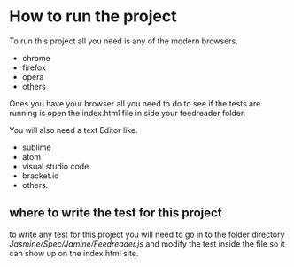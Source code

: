 # How to run the project

To run this project all you need is any of the modern browsers.

* chrome
* firefox 
* opera
* others

Ones you have your browser all you need to do to see if the tests are running is open the index.html file in side your feedreader folder.

You will also need a text Editor like.

*  sublime 
*  atom
* visual studio code
*  bracket.io
*  others.

## where to write the test for this project 

to write any test for this project you will need to go in to the folder directory *Jasmine/Spec/Jamine/Feedreader.js*
and modify the test inside the file so it can show up on the index.html site.



